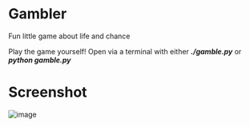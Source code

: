 # Gambler
Fun little game about life and chance

Play the game yourself! Open via a terminal with either ***./gamble.py*** or ***python gamble.py***

# Screenshot
![image](https://raw.githubusercontent.com/sedaji/Gambler/master/Annotation%202019-06-28%20132322.png)




